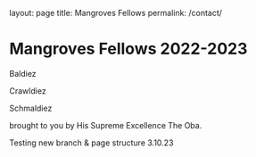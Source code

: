 layout: page
title: Mangroves Fellows
permalink: /contact/


<h1> Mangroves Fellows 2022-2023 </h1>

Baldiez

Crawldiez

Schmaldiez

brought to you by His Supreme Excellence The Oba.




Testing new branch & page structure 3.10.23
